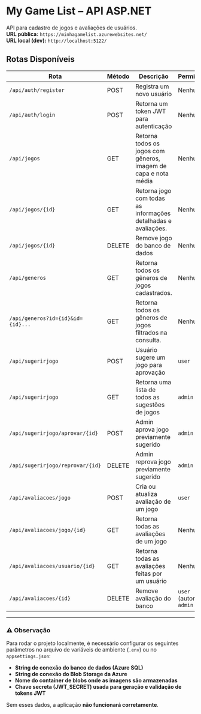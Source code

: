 # My Game List – API ASP.NET

API para cadastro de jogos e avaliações de usuários.  
**URL pública:** `https://minhagamelist.azurewebsites.net/`  
**URL local (dev):** `http://localhost:5122/`

## Rotas Disponíveis

| Rota                              | Método | Descrição                                                       | Permissão                 |
| --------------------------------- | ------ | --------------------------------------------------------------- | ------------------------- |
| `/api/auth/register`              | POST   | Registra um novo usuário                                        | Nenhuma                   |
| `/api/auth/login`                 | POST   | Retorna um token JWT para autenticação                          | Nenhuma                   |
| `/api/jogos`                      | GET    | Retorna todos os jogos com gêneros, imagem de capa e nota média | Nenhuma                   |
| `/api/jogos/{id}`                 | GET    | Retorna jogo com todas as informações detalhadas e avaliações.  | Nenhuma                   |
| `/api/jogos/{id}`                 | DELETE | Remove jogo do banco de dados                                   | Nenhuma                   |
| `/api/generos`                    | GET    | Retorna todos os gêneros de jogos cadastrados.                  | Nenhuma                   |
| `/api/generos?id={id}&id={id}...` | GET    | Retorna todos os gêneros de jogos filtrados na consulta.        | Nenhuma                   |
| `/api/sugerirjogo`                | POST   | Usuário sugere um jogo para aprovação                           | `user`                    |
| `/api/sugerirjogo`                | GET    | Retorna uma lista de todos as sugestões de jogos                | `admin`                   |
| `/api/sugerirjogo/aprovar/{id}`   | POST   | Admin aprova jogo previamente sugerido                          | `admin`                   |
| `/api/sugerirjogo/reprovar/{id}`  | DELETE | Admin reprova jogo previamente sugerido                         | `admin`                   |
| `/api/avaliacoes/jogo`            | POST   | Cria ou atualiza avaliação de um jogo                           | `user`                    |
| `/api/avaliacoes/jogo/{id}`       | GET    | Retorna todas as avaliações de um jogo                          | Nenhuma                   |
| `/api/avaliacoes/usuario/{id}`    | GET    | Retorna todas as avaliações feitas por um usuário               | Nenhuma                   |
| `/api/avaliacoes/{id}`            | DELETE | Remove avaliação do banco                                       | `user` (autor) ou `admin` |

---

### ⚠️ Observação

Para rodar o projeto localmente, é necessário configurar os seguintes parâmetros no arquivo de variáveis de ambiente (`.env`) ou no `appsettings.json`:

- **String de conexão do banco de dados (Azure SQL)**
- **String de conexão do Blob Storage da Azure**
- **Nome do container de blobs onde as imagens são armazenadas**
- **Chave secreta (JWT_SECRET) usada para geração e validação de tokens JWT**

Sem esses dados, a aplicação **não funcionará corretamente**.

